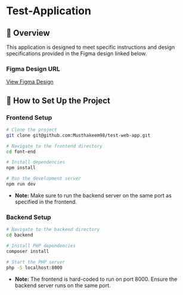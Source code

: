 # Test-Application

## 📱 Overview

This application is designed to meet specific instructions and design specifications provided in the Figma design linked below.

### Figma Design URL

[View Figma Design](https://www.figma.com/file/6FDTiXOX7dvEmhk9dCJyym/Test?type=design&node-id=0:1&mode=dev)

## 🚀 How to Set Up the Project

### Frontend Setup

```bash
# Clone the project
git clone git@github.com:Musthakeem98/test-web-app.git

# Navigate to the frontend directory
cd font-end

# Install dependencies
npm install

# Run the development server
npm run dev
```

- **Note:** Make sure to run the backend server on the same port as specified in the frontend.

### Backend Setup

```bash
# Navigate to the backend directory
cd backend

# Install PHP dependencies
composer install

# Start the PHP server
php -S localhost:8000
```

- **Note:** The frontend is hard-coded to run on port 8000. Ensure the backend server runs on the same port.


